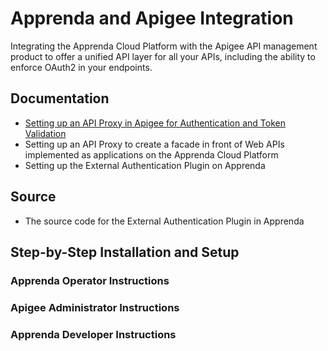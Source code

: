 # Apprenda and Apigee Integration

Integrating the Apprenda Cloud Platform with the Apigee API management product to offer a unified API layer for all your APIs, including the ability to enforce OAuth2 in your endpoints.

## Documentation
- [Setting up an API Proxy in Apigee for Authentication and Token Validation](./docs/auth-proxy.md)
- Setting up an API Proxy to create a facade in front of Web APIs implemented as applications on the Apprenda Cloud Platform
- Setting up the External Authentication Plugin on Apprenda

## Source
- The source code for the External Authentication Plugin in Apprenda

## Step-by-Step Installation and Setup
### Apprenda Operator Instructions
### Apigee Administrator Instructions
### Apprenda Developer Instructions

